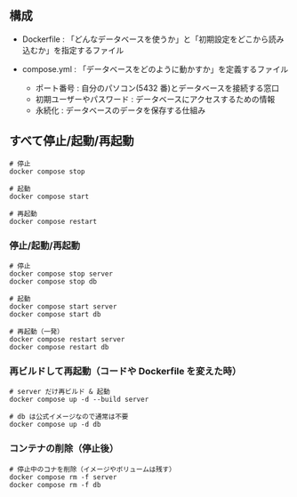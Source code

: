 ## 構成

- Dockerfile : 「どんなデータベースを使うか」と「初期設定をどこから読み込むか」を指定するファイル

- compose.yml : 「データベースをどのように動かすか」を定義するファイル
  - ポート番号 : 自分のパソコン(5432 番)とデータベースを接続する窓口
  - 初期ユーザーやパスワード : データベースにアクセスするための情報
  - 永続化 : データベースのデータを保存する仕組み

## すべて停止/起動/再起動
```
# 停止
docker compose stop

# 起動
docker compose start

# 再起動
docker compose restart
```

### 停止/起動/再起動

```
# 停止
docker compose stop server
docker compose stop db

# 起動
docker compose start server
docker compose start db

# 再起動（一発）
docker compose restart server
docker compose restart db
```

### 再ビルドして再起動（コードや Dockerfile を変えた時）

```
# server だけ再ビルド & 起動
docker compose up -d --build server

# db は公式イメージなので通常は不要
docker compose up -d db
```

### コンテナの削除（停止後）

```
# 停止中のコナを削除（イメージやボリュームは残す）
docker compose rm -f server
docker compose rm -f db
```
